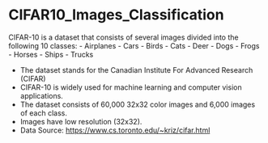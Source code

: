 # CIFAR10_Images_Classification
CIFAR-10 is a dataset that consists of several images divided into the following 10 classes: 
    - Airplanes
    - Cars 
    - Birds
    - Cats
    - Deer
    - Dogs
    - Frogs
    - Horses
    - Ships
    - Trucks

- The dataset stands for the Canadian Institute For Advanced Research (CIFAR)
- CIFAR-10 is widely used for machine learning and computer vision applications. 
- The dataset consists of 60,000 32x32 color images and 6,000 images of each class.
- Images have low resolution (32x32). 
- Data Source: https://www.cs.toronto.edu/~kriz/cifar.html

